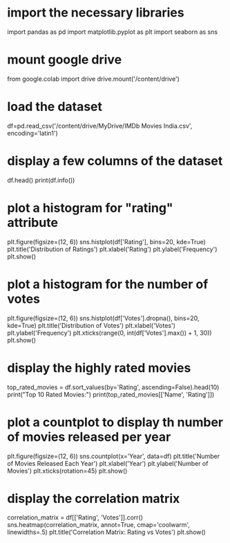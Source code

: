# import the necessary libraries
import pandas as pd
import matplotlib.pyplot as plt
import seaborn as sns

# mount google drive
from google.colab import drive
drive.mount('/content/drive')

# load the dataset
df=pd.read_csv('/content/drive/MyDrive/IMDb Movies India.csv', encoding='latin1')

# display a few columns of the dataset
df.head()
print(df.info())

# plot a histogram for "rating" attribute
plt.figure(figsize=(12, 6))
sns.histplot(df['Rating'], bins=20, kde=True)
plt.title('Distribution of Ratings')
plt.xlabel('Rating')
plt.ylabel('Frequency')
plt.show()

# plot a histogram for the number of votes
plt.figure(figsize=(12, 6))
sns.histplot(df['Votes'].dropna(), bins=20, kde=True)
plt.title('Distribution of Votes')
plt.xlabel('Votes')
plt.ylabel('Frequency')
plt.xticks(range(0, int(df['Votes'].max()) + 1, 30))
plt.show()

# display the highly rated movies
top_rated_movies = df.sort_values(by='Rating', ascending=False).head(10)
print("Top 10 Rated Movies:")
print(top_rated_movies[['Name', 'Rating']])

# plot a countplot to display th number of movies released per year
plt.figure(figsize=(12, 6))
sns.countplot(x='Year', data=df)
plt.title('Number of Movies Released Each Year')
plt.xlabel('Year')
plt.ylabel('Number of Movies')
plt.xticks(rotation=45)
plt.show()

# display the correlation matrix
correlation_matrix = df[['Rating', 'Votes']].corr()
sns.heatmap(correlation_matrix, annot=True, cmap='coolwarm', linewidths=.5)
plt.title('Correlation Matrix: Rating vs Votes')
plt.show()
